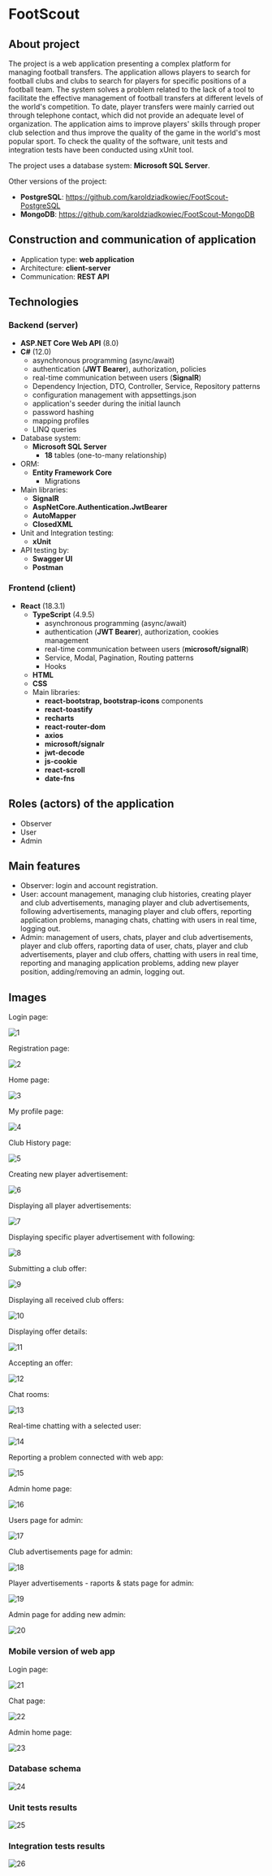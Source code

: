 # FootScout

## About project
The project is a web application presenting a complex platform for managing football transfers. The application allows players to search for football clubs and clubs to search for players for specific positions of a football team. The system solves a problem related to the lack of a tool to facilitate the effective management of football transfers at different levels of the world's competition. To date, player transfers were mainly carried out through telephone contact, which did not provide an adequate level of organization. The application aims to improve players' skills through proper club selection and thus improve the quality of the game in the world's most popular sport. To check the quality of the software, unit tests and integration tests have been conducted using xUnit tool.

The project uses a database system: **Microsoft SQL Server**. 

Other versions of the project:
- **PostgreSQL**: https://github.com/karoldziadkowiec/FootScout-PostgreSQL
- **MongoDB**: https://github.com/karoldziadkowiec/FootScout-MongoDB

## Construction and communication of application
- Application type: **web application**
- Architecture: **client-server**
- Communication: **REST API**

## Technologies
### Backend (server)
- **ASP.NET Core Web API** (8.0)
- **C#** (12.0)
    - asynchronous programming (async/await)
    - authentication (**JWT Bearer**), authorization, policies
    - real-time communication between users (**SignalR**)
    - Dependency Injection, DTO, Controller, Service, Repository patterns
    - configuration management with appsettings.json
    - application's seeder during the initial launch
    - password hashing
    - mapping profiles
    - LINQ queries
- Database system: 
    - **Microsoft SQL Server**
        - **18** tables (one-to-many relationship)
- ORM: 
    - **Entity Framework Core**
        - Migrations
- Main libraries:
    - **SignalR**
    - **AspNetCore.Authentication.JwtBearer**
    - **AutoMapper**
    - **ClosedXML**
- Unit and Integration testing: 
    - **xUnit**
- API testing by:
    - **Swagger UI**
    - **Postman**

### Frontend (client)
- **React** (18.3.1)
    - **TypeScript** (4.9.5)
        - asynchronous programming (async/await)
        - authentication (**JWT Bearer**), authorization, cookies management
        - real-time communication between users (**microsoft/signalR**)
        - Service, Modal, Pagination, Routing patterns
        - Hooks
    - **HTML**
    - **CSS**
    - Main libraries:
        - **react-bootstrap, bootstrap-icons** components
        - **react-toastify**
        - **recharts**
        - **react-router-dom**
        - **axios**
        - **microsoft/signalr**
        - **jwt-decode**
        - **js-cookie**
        - **react-scroll**
        - **date-fns**

## Roles (actors) of the application
- Observer
- User
- Admin

## Main features
- Observer: login and account registration.
- User: account management, managing club histories, creating player and club advertisements, managing player and club advertisements, following advertisements, managing player and club offers, reporting application problems, managing chats, chatting with users in real time, logging out.
- Admin: management of users, chats, player and club advertisements, player and club offers, raporting data of user, chats, player and club advertisements, player and club offers, chatting with users in real time, reporting and managing application problems, adding new player position, adding/removing an admin, logging out.

## Images
Login page:

![1](github-img/1.png)

Registration page:

![2](github-img/2.png)

Home page:

![3](github-img/3.png)

My profile page:

![4](github-img/4.png)

Club History page:

![5](github-img/5.png)

Creating new player advertisement:

![6](github-img/6.png)

Displaying all player advertisements:

![7](github-img/7.png)

Displaying specific player advertisement with following:

![8](github-img/8.png)

Submitting a club offer:

![9](github-img/9.png)

Displaying all received club offers:

![10](github-img/10.png)

Displaying offer details:

![11](github-img/11.png)

Accepting an offer:

![12](github-img/12.png)

Chat rooms:

![13](github-img/13.png)

Real-time chatting with a selected user:

![14](github-img/14.png)

Reporting a problem connected with web app:

![15](github-img/15.png)

Admin home page:

![16](github-img/16.png)

Users page for admin:

![17](github-img/17.png)

Club advertisements page for admin:

![18](github-img/18.png)

Player advertisements - raports & stats page for admin:

![19](github-img/19.png)

Admin page for adding new admin:

![20](github-img/20.png)

### Mobile version of web app

Login page:

![21](github-img/21.png)

Chat page:

![22](github-img/22.png)

Admin home page:

![23](github-img/23.png)

### Database schema

![24](github-img/24.png)

### Unit tests results

![25](github-img/25.png)

### Integration tests results

![26](github-img/26.png)

